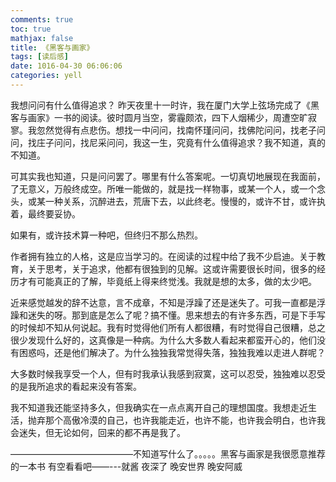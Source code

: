 ```yaml
---
comments: true
toc: true
mathjax: false
title: 《黑客与画家》
tags: [读后感]
date: 1016-04-30 06:06:06
categories: yell
---
```


我想问问有什么值得追求？
昨天夜里十一时许，我在厦门大学上弦场完成了《黑客与画家》一书的阅读。彼时圆月当空，雾霾颇浓，四下人烟稀少，周遭空旷寂寥。我忽然觉得有点悲伤。想找一中问问，找南怀瑾问问，找佛陀问问，找老子问问，找庄子问问，找尼采问问，我这一生，究竟有什么值得追求？我不知道，真的不知道。

可其实我也知道，只是问问罢了。哪里有什么答案呢。一切真切地展现在我面前，了无意义，万般终成空。所唯一能做的，就是找一样物事，或某一个人，或一个念头，或某一种关系，沉醉进去，荒唐下去，以此终老。慢慢的，或许不甘，或许执着，最终要妥协。

如果有，或许技术算一种吧，但终归不那么热烈。

作者拥有独立的人格，这是应当学习的。在阅读的过程中给了我不少启迪。关于教育，关于思考，关于追求，他都有很独到的见解。这或许需要很长时间，很多的经历才有可能真正的了解，毕竟纸上得来终觉浅。我就是想的太多，做的太少吧。

近来感觉越发的辞不达意，言不成章，不知是浮躁了还是迷失了。可我一直都是浮躁和迷失的呀。那到底是怎么了呢？搞不懂。思来想去的有许多东西，可是下手写的时候却不知从何说起。我有时觉得他们所有人都很糟，有时觉得自己很糟，总之很少发现什么好的，这真像是一种病。为什么大多数人看起来都蛮开心的，他们没有困惑吗，还是他们解决了。为什么独独我常觉得失落，独独我难以走进人群呢？

大多数时候我享受一个人，但有时我承认我感到寂寞，这可以忍受，独独难以忍受的是我所追求的看起来没有答案。

我不知道我还能坚持多久，但我确实在一点点离开自己的理想国度。我想走近生活，抛弃那个高傲冷漠的自己，也许我能走近，也许不能，也许我会明白，也许我会迷失，但无论如何，回来的都不再是我了。

——————————————不知道写什么了。。。。。黑客与画家是我很愿意推荐的一本书 有空看看吧——---就酱  夜深了 晚安世界  晚安阿威